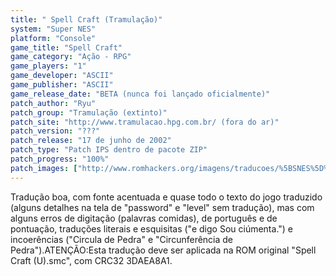 ```yaml
---
title: " Spell Craft (Tramulação)"
system: "Super NES"
platform: "Console"
game_title: "Spell Craft"
game_category: "Ação - RPG"
game_players: "1"
game_developer: "ASCII"
game_publisher: "ASCII"
game_release_date: "BETA (nunca foi lançado oficialmente)"
patch_author: "Ryu"
patch_group: "Tramulação (extinto)"
patch_site: "http://www.tramulacao.hpg.com.br/ (fora do ar)"
patch_version: "???"
patch_release: "17 de junho de 2002"
patch_type: "Patch IPS dentro de pacote ZIP"
patch_progress: "100%"
patch_images: ["http://www.romhackers.org/imagens/traducoes/%5BSNES%5D%20Spell%20Craft%20-%20Tramulacao%20-%201.png","http://www.romhackers.org/imagens/traducoes/%5BSNES%5D%20Spell%20Craft%20-%20Tramulacao%20-%202.png","http://www.romhackers.org/imagens/traducoes/%5BSNES%5D%20Spell%20Craft%20-%20Tramulacao%20-%203.png"]
---
```

Tradução boa, com fonte acentuada e quase todo o texto do jogo traduzido (alguns detalhes na tela de "password" e "level" sem tradução), mas com alguns erros de digitação (palavras comidas), de português e de pontuação, traduções literais e esquisitas ("e digo Sou ciúmenta.") e incoerências ("Circula de Pedra" e "Circunferência de Pedra").ATENÇÃO:Esta tradução deve ser aplicada na ROM original "Spell Craft (U).smc", com CRC32 3DAEA8A1.
